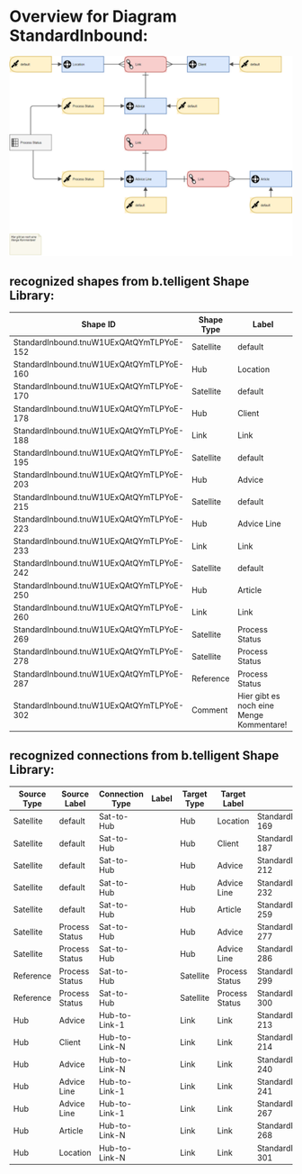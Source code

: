 # Overview for Diagram **StandardInbound**:

![Diagram StandardInbound](../png/StandardInbound.png)
## recognized shapes from b.telligent Shape Library:

|Shape ID|Shape Type|Label|
|--------|----------|-----|
|StandardInbound.tnuW1UExQAtQYmTLPYoE-152|Satellite|default|
|StandardInbound.tnuW1UExQAtQYmTLPYoE-160|Hub|Location|
|StandardInbound.tnuW1UExQAtQYmTLPYoE-170|Satellite|default|
|StandardInbound.tnuW1UExQAtQYmTLPYoE-178|Hub|Client|
|StandardInbound.tnuW1UExQAtQYmTLPYoE-188|Link|Link|
|StandardInbound.tnuW1UExQAtQYmTLPYoE-195|Satellite|default|
|StandardInbound.tnuW1UExQAtQYmTLPYoE-203|Hub|Advice|
|StandardInbound.tnuW1UExQAtQYmTLPYoE-215|Satellite|default|
|StandardInbound.tnuW1UExQAtQYmTLPYoE-223|Hub|Advice Line|
|StandardInbound.tnuW1UExQAtQYmTLPYoE-233|Link|Link|
|StandardInbound.tnuW1UExQAtQYmTLPYoE-242|Satellite|default|
|StandardInbound.tnuW1UExQAtQYmTLPYoE-250|Hub|Article|
|StandardInbound.tnuW1UExQAtQYmTLPYoE-260|Link|Link|
|StandardInbound.tnuW1UExQAtQYmTLPYoE-269|Satellite|Process Status|
|StandardInbound.tnuW1UExQAtQYmTLPYoE-278|Satellite|Process Status|
|StandardInbound.tnuW1UExQAtQYmTLPYoE-287|Reference|Process Status|
|StandardInbound.tnuW1UExQAtQYmTLPYoE-302|Comment|Hier gibt es noch eine Menge Kommentare!|

## recognized connections from b.telligent Shape Library:

|Source Type|Source Label|Connection Type|Label|Target Type|Target Label|Connection ID|Source ID|Target ID|
|-----------|------------|---------------|-----|-----------|------------|-------------|---------|---------|
|Satellite|default|Sat-to-Hub||Hub|Location|StandardInbound.tnuW1UExQAtQYmTLPYoE-169|StandardInbound.tnuW1UExQAtQYmTLPYoE-152|StandardInbound.tnuW1UExQAtQYmTLPYoE-160
|Satellite|default|Sat-to-Hub||Hub|Client|StandardInbound.tnuW1UExQAtQYmTLPYoE-187|StandardInbound.tnuW1UExQAtQYmTLPYoE-170|StandardInbound.tnuW1UExQAtQYmTLPYoE-178
|Satellite|default|Sat-to-Hub||Hub|Advice|StandardInbound.tnuW1UExQAtQYmTLPYoE-212|StandardInbound.tnuW1UExQAtQYmTLPYoE-195|StandardInbound.tnuW1UExQAtQYmTLPYoE-203
|Satellite|default|Sat-to-Hub||Hub|Advice Line|StandardInbound.tnuW1UExQAtQYmTLPYoE-232|StandardInbound.tnuW1UExQAtQYmTLPYoE-215|StandardInbound.tnuW1UExQAtQYmTLPYoE-223
|Satellite|default|Sat-to-Hub||Hub|Article|StandardInbound.tnuW1UExQAtQYmTLPYoE-259|StandardInbound.tnuW1UExQAtQYmTLPYoE-242|StandardInbound.tnuW1UExQAtQYmTLPYoE-250
|Satellite|Process Status|Sat-to-Hub||Hub|Advice|StandardInbound.tnuW1UExQAtQYmTLPYoE-277|StandardInbound.tnuW1UExQAtQYmTLPYoE-269|StandardInbound.tnuW1UExQAtQYmTLPYoE-203
|Satellite|Process Status|Sat-to-Hub||Hub|Advice Line|StandardInbound.tnuW1UExQAtQYmTLPYoE-286|StandardInbound.tnuW1UExQAtQYmTLPYoE-278|StandardInbound.tnuW1UExQAtQYmTLPYoE-223
|Reference|Process Status|Sat-to-Hub||Satellite|Process Status|StandardInbound.tnuW1UExQAtQYmTLPYoE-299|StandardInbound.tnuW1UExQAtQYmTLPYoE-287|StandardInbound.tnuW1UExQAtQYmTLPYoE-269
|Reference|Process Status|Sat-to-Hub||Satellite|Process Status|StandardInbound.tnuW1UExQAtQYmTLPYoE-300|StandardInbound.tnuW1UExQAtQYmTLPYoE-287|StandardInbound.tnuW1UExQAtQYmTLPYoE-278
|Hub|Advice|Hub-to-Link-1||Link|Link|StandardInbound.tnuW1UExQAtQYmTLPYoE-213|StandardInbound.tnuW1UExQAtQYmTLPYoE-203|StandardInbound.tnuW1UExQAtQYmTLPYoE-188
|Hub|Client|Hub-to-Link-N||Link|Link|StandardInbound.tnuW1UExQAtQYmTLPYoE-214|StandardInbound.tnuW1UExQAtQYmTLPYoE-178|StandardInbound.tnuW1UExQAtQYmTLPYoE-188
|Hub|Advice|Hub-to-Link-N||Link|Link|StandardInbound.tnuW1UExQAtQYmTLPYoE-240|StandardInbound.tnuW1UExQAtQYmTLPYoE-203|StandardInbound.tnuW1UExQAtQYmTLPYoE-233
|Hub|Advice Line|Hub-to-Link-1||Link|Link|StandardInbound.tnuW1UExQAtQYmTLPYoE-241|StandardInbound.tnuW1UExQAtQYmTLPYoE-223|StandardInbound.tnuW1UExQAtQYmTLPYoE-233
|Hub|Advice Line|Hub-to-Link-1||Link|Link|StandardInbound.tnuW1UExQAtQYmTLPYoE-267|StandardInbound.tnuW1UExQAtQYmTLPYoE-223|StandardInbound.tnuW1UExQAtQYmTLPYoE-260
|Hub|Article|Hub-to-Link-N||Link|Link|StandardInbound.tnuW1UExQAtQYmTLPYoE-268|StandardInbound.tnuW1UExQAtQYmTLPYoE-250|StandardInbound.tnuW1UExQAtQYmTLPYoE-260
|Hub|Location|Hub-to-Link-N||Link|Link|StandardInbound.tnuW1UExQAtQYmTLPYoE-301|StandardInbound.tnuW1UExQAtQYmTLPYoE-160|StandardInbound.tnuW1UExQAtQYmTLPYoE-188
